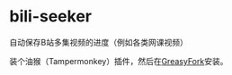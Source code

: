 # bili-seeker

自动保存B站多集视频的进度（例如各类网课视频）

装个油猴（Tampermonkey）插件，然后在[GreasyFork](https://greasyfork.org/en/scripts/427189-b%E7%AB%99%E4%BF%9D%E5%AD%98%E6%92%AD%E6%94%BE%E8%BF%9B%E5%BA%A6)安装。